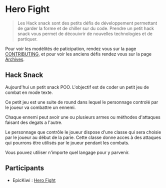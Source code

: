 # Hero Fight

> Les Hack snack sont des petits défis de développement permettant de garder la forme et de chiller sur du code. Prendre un petit hack snack vous permet de découivrir de nouvelles technologies et de partiquer.

Pour voir les modélités de paticipation, rendez vous sur la page [CONTRIBUTING](CONTRIBUTING.md), et pour voir les anciens défis rendez vous sur la page [Archives](Archives.md).

## Hack Snack

Aujourd'hui un petit snack POO. 
L'objectif est de coder un petit jeu de combat en mode texte. 

Ce petit jeu est une suite de round dans lequel le personnage controlé par le joueur va combattre un ennemi.

Chaque ennemi peut avoir une ou plusieurs armes ou méthodes d'attaques faisant des degats a l'autre.

Le personnage que contrôle le joueur dispose d'une classe qui sera choisie par le joueur au début de la parie.
Cette classe donne acces à des attaques qui pourrons être utilisés par le joueur pendant les combats.

Vous pouvez utiliser n'importe quel langage pour y parvenir.

## Participants

* EpicKiwi : [Hero Fight](https://github.com/EpicKiwi/Hero-fight)
